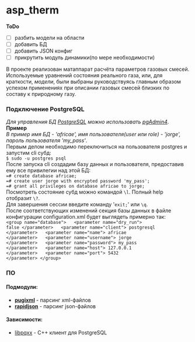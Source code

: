 # asp\_therm

**ToDo**

- [ ] разбить модели на области
- [ ] добавить БД
- [ ] добавить JSON конфиг
- [ ] прикрутить модуль динамики(по мере необходимости)

В проекте реализован матаппарат расчёта параметров газовых смесей. Используемые уравнений состояния реального газа, или, для краткости, *модели*, были выбраны руководствуясь главным образом успехом применениях при описании газовых смесей близких по составу к природному газу.

### Подключение PostgreSQL

*Для управления БД [PostgreSQL](https://www.postgresql.org) можно использовать [pgAdmin4](https://www.pgadmin.org)*.   
**Пример**  
*В пример имя БД - 'africae', имя пользователя(user или role) - 'jorge', пароль пользователя 'my\_pass'*.   
Первым делом необходимо переключиться на пользователя postgres и запустим cli субд:   
`$ sudo -u postgres psql`   
После запуска cli создадим базу данных и пользователя, предоставив ему все привилегии над этой БД:    
`=# create database africae;`  
`=# create user jorge with encrypted password 'my_pass';`   
`=# grant all privileges on database africae to jorge;`   
Посмотреть состояние субд можно командой `\l`. Полный help отобразит `\?`.   
Для завершения сессии введите команду '`exit;`' или `\q`.     
После соответствующих изменений секция базы данных в файле конфигурации configuration.xml будет выглядеть примерно так:    
<code>\<group name="database">
&nbsp;&nbsp;\<parameter name="dry\_run"> false \</parameter>
&nbsp;&nbsp;\<parameter name="client"> postgresql \</parameter>
&nbsp;&nbsp;\<parameter name="name"> africae \</parameter>
&nbsp;&nbsp;\<parameter name="username"> jorge \</parameter>
&nbsp;&nbsp;\<parameter name="password"> my\_pass \</parameter>
&nbsp;&nbsp;\<parameter name="host"> 127.0.0.1 \</parameter>
&nbsp;&nbsp;\<parameter name="port"> 5432 \</parameter>
\</group>
 </code>



### ПО
#### Подмодули:

- [**pugixml**](https://github.com/zeux/pugixml) - парсинг xml-файлов
- [**rapidjson**](https://github.com/Tencent/rapidjson) - парсинг json-файлов

#### Зависимости:

- [libpqxx](http://pqxx.org/development/libpqxx/) - С++ клиент для PostgreSQL

